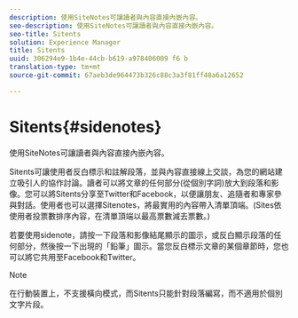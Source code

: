 ```yaml
---
description: 使用SiteNotes可讓讀者與內容直接內嵌內容。
seo-description: 使用SiteNotes可讓讀者與內容直接內嵌內容。
seo-title: Sitents
solution: Experience Manager
title: Sitents
uuid: 306294e9-1b4e-44cb-b619-a978406009 f6 b
translation-type: tm+mt
source-git-commit: 67aeb3de964473b326c88c3a3f81ff48a6a12652

---
```



# Sitents{#sidenotes}

使用SiteNotes可讓讀者與內容直接內嵌內容。

Sitents可讓使用者反白標示和註解段落，並與內容直接線上交談，為您的網站建立吸引人的協作討論。讀者可以將文章的任何部分(從個別字詞)放大到段落和影像。您可以將Sitents分享至Twitter和Facebook，以便讓朋友、追隨者和專家參與對話。使用者也可以選擇Sitenotes，將最實用的內容帶入清單頂端。(Sites依使用者投票數排序內容，在清單頂端以最高票數減去票數。)

若要使用sidenote，請按一下段落和影像結尾顯示的圖示，或反白顯示段落的任何部分，然後按一下出現的「鉛筆」圖示。當您反白標示文章的某個章節時，您也可以將它共用至Facebook和Twitter。

>[!NOTE]
>
>在行動裝置上，不支援橫向模式，而Sitents只能針對段落編寫，而不適用於個別文字片段。

